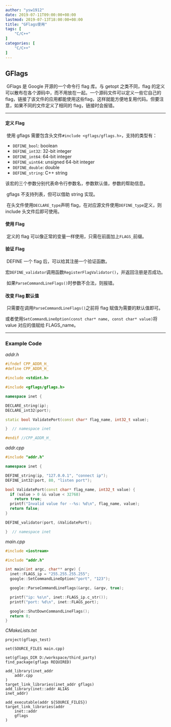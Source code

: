 ```yaml
---
author: "ysw1912"
date: 2019-07-11T09:00:00+08:00
lastmod: 2019-07-13T18:00:00+08:00
title: "GFlags使用"
tags: [
    "C/C++"
]
categories: [
    "C/C++"
]
---
```


## GFlags

​    GFlags 是 Google 开源的一个命令行 flag 库。与 getopt 之类不同，flag 的定义可以散布在各个源码中，而不用放在一起。一个源码文件可以定义一些它自己的flag，链接了该文件的应用都能使用这些flag，这样就能方便地复用代码。但要注意，如果不同的文件定义了相同的 flag，链接时会报错。

-----

#### 定义 Flag

​    使用 gflags 需要包含头文件`#include <gflags/gflags.h>`，支持的类型有：

- `DEFINE_bool`: boolean
- `DEFINE_int32`: 32-bit integer
- `DEFINE_int64`: 64-bit integer
- `DEFINE_uint64`: unsigned 64-bit integer
- `DEFINE_double`: double
- `DEFINE_string`: C++ string

该宏的三个参数分别代表命令行参数名，参数默认值，参数的帮助信息。

​    gflags 不支持列表，但可以借助 string 实现。

​    在头文件使用`DECLARE_type`声明 flag，在对应源文件使用`DEFINE_type`定义，则 include 头文件后即可使用。

#### 使用 Flag

​    定义的 flag 可以像正常的变量一样使用，只需在前面加上`FLAGS_`前缀。

#### 验证 Flag

​    DEFINE 一个 flag 后，可以给其注册一个验证函数。

​    宏`DEFINE_validator`调用函数`RegisterFlagValidator()`，并返回注册是否成功。

​    如果`ParseCommandLineFlags()`时参数不合法，则报错。

#### 改变 Flag 默认值

​    只需要在调用`ParseCommandLineFlags()`之前将 flag 赋值为需要的默认值即可。

​    或者使用`SetCommandLineOption(const char* name, const char* value)`将 value 对应的值赋给 FLAGS_name。

-----

### Example Code

*addr.h*
```cpp
#ifndef CPP_ADDR_H_
#define CPP_ADDR_H_

#include <stdint.h>

#include <gflags/gflags.h>

namespace inet {

DECLARE_string(ip);
DECLARE_int32(port);

static bool ValidatePort(const char* flag_name, int32_t value);

}  // namespace inet

#endif //CPP_ADDR_H_
```

*addr.cpp*
```cpp
#include "addr.h"

namespace inet {

DEFINE_string(ip, "127.0.0.1", "connect ip");
DEFINE_int32(port, 80, "listen port");

bool ValidatePort(const char* flag_name, int32_t value) {
  if (value > 0 && value < 32768)
    return true;
  printf("Invalid value for --%s: %d\n", flag_name, value);
  return false;
}

DEFINE_validator(port, &ValidatePort);

}  // namespace inet
```

*main.cpp*
```cpp
#include <iostream>

#include "addr.h"

int main(int argc, char** argv) {
  inet::FLAGS_ip = "255.255.255.255";
  google::SetCommandLineOption("port", "123");

  google::ParseCommandLineFlags(&argc, &argv, true);

  printf("ip: %s\n", inet::FLAGS_ip.c_str());
  printf("port: %d\n", inet::FLAGS_port);

  google::ShutDownCommandLineFlags();
  return 0;
}
```

*CMakeLists.txt*

```shell
project(gflags_test)

set(SOURCE_FILES main.cpp)

set(gflags_DIR D:/workspace/third_party)
find_package(gflags REQUIRED)

add_library(inet_addr
    addr.cpp
)
target_link_libraries(inet_addr gflags)
add_library(inet::addr ALIAS
inet_addr)

add_executable(addr ${SOURCE_FILES})
target_link_libraries(addr
    inet::addr
    gflags
)
```
